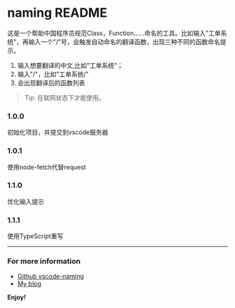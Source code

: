 # naming README

这是一个帮助中国程序员规范Class，Function……命名的工具。比如输入"工单系统"，再输入一个"/"号，会触发自动命名的翻译函数，出现三种不同的函数命名提示。

1. 输入想要翻译的中文,比如"工单系统"；
2. 输入"/"，比如"工单系统/"
3. 会出现翻译后的函数列表


> Tip: 在联网状态下才能使用。

### 1.0.0

初始化项目，并提交到vscode服务器

### 1.0.1

使用node-fetch代替request

### 1.1.0

优化输入提示

### 1.1.1

使用TypeScript重写

-----------------------------------------------------------------------------------------------------------


### For more information

* [Github vscode-naming](https://github.com/laynefyc/vscode-naming.git)
* [My blog](https://it2048.cn)

**Enjoy!**